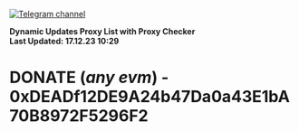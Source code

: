 [![Telegram channel](https://img.shields.io/endpoint?url=https://runkit.io/damiankrawczyk/telegram-badge/branches/master?url=https://t.me/n4z4v0d)](https://t.me/n4z4v0d) 

**Dynamic Updates Proxy List with Proxy Checker**  
**Last Updated: 17.12.23 10:29**

# DONATE (_any evm_) - 0xDEADf12DE9A24b47Da0a43E1bA70B8972F5296F2
